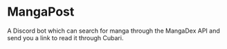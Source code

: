 # MangaPost
A Discord bot which can search for manga through the MangaDex API and send you a link to read it through Cubari.
